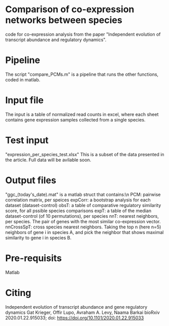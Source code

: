 # Comparison of co-expression networks between species
code for co-expression analysis from the paper "Independent evolution of transcript abundance and regulatory dynamics". 

# Pipeline
The script "compare_PCMs.m" is a pipeline that runs the other functions, coded in matlab.
# Input file
The input is a table of normalized read counts in excel, where each sheet contains gene expression samples collected from a single species.
# Test input
"expression_per_species_test.xlsx"
This is a subset of the data presented in the article.
Full data will be avilable soon.
# Output files
"ggc_(today's_date).mat" is a matlab struct that contains:\n
PCM: pairwise correlation matrix, per speices
expCorr: a bootstrap analysis for each dataset (dataset-control)
obsT: a table of comparative regulatory similarity score, for all pssible species comparisons
expT: a table of the median dataset-control (of 10 permutations), per species
nnT: nearest neighbors, per species. The pair of genes with the most similar co-expression vector.
nnCrossSpT: cross species nearest neighbors. Taking the top n (here n=5) neighbors of gene i in species A, and pick the neighbor that shows maximal similarity to gene i in species B.
# Pre-requisits
Matlab
# Citing
Independent evolution of transcript abundance and gene regulatory dynamics
Gat Krieger, Offir Lupo, Avraham A. Levy, Naama Barkai
bioRxiv 2020.01.22.915033; doi: https://doi.org/10.1101/2020.01.22.915033

